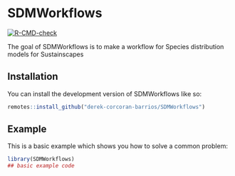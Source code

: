 
<!-- README.md is generated from README.Rmd. Please edit that file -->

# SDMWorkflows

<!-- badges: start -->

[![R-CMD-check](https://github.com/derek-corcoran-barrios/SDMWorkflows/actions/workflows/R-CMD-check.yaml/badge.svg)](https://github.com/derek-corcoran-barrios/SDMWorkflows/actions/workflows/R-CMD-check.yaml)
<!-- badges: end -->

The goal of SDMWorkflows is to make a workflow for Species distribution
models for Sustainscapes

## Installation

You can install the development version of SDMWorkflows like so:

``` r
remotes::install_github("derek-corcoran-barrios/SDMWorkflows")
```

## Example

This is a basic example which shows you how to solve a common problem:

``` r
library(SDMWorkflows)
## basic example code
```
